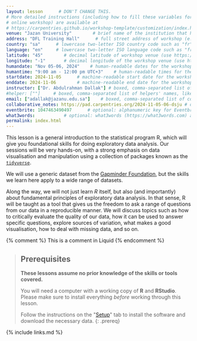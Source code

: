 ```yaml
---
layout: lesson      # DON'T CHANGE THIS.
# More detailed instructions (including how to fill these variables for an
# online workshop) are available at
# https://carpentries.github.io/workshop-template/customization/index.html
venue: "Jazan University"        # brief name of the institution that hosts the workshop without address (e.g., "Euphoric State University")
address: "DFL Training Hall"      # full street address of workshop (e.g., "Room A, 123 Forth Street, Blimingen, Euphoria"), videoconferencing URL, or 'online'
country: "sa"      # lowercase two-letter ISO country code such as "fr" (see https://en.wikipedia.org/wiki/ISO_3166-1#Current_codes) for the institution that hosts the workshop
language: "en"     # lowercase two-letter ISO language code such as "fr" (see https://en.wikipedia.org/wiki/List_of_ISO_639-1_codes) for the workshop
latitude: "45"        # decimal latitude of workshop venue (use https://www.latlong.net/)
longitude: "-1"       # decimal longitude of the workshop venue (use https://www.latlong.net)
humandate: "Nov 05-06, 2024"    # human-readable dates for the workshop (e.g., "Feb 17-18, 2020")
humantime: "9:00 am - 12:00 pm UTC+3"    # human-readable times for the workshop e.g., "9:00 am - 4:30 pm CEST (7:00 am - 2:30 pm UTC)"
startdate: 2024-11-05      # machine-readable start date for the workshop in YYYY-MM-DD format like 2015-01-01
enddate: 2024-11-06        # machine-readable end date for the workshop in YYYY-MM-DD format like 2015-01-02
instructor: ["Dr. Abdulrahman Dallak"] # boxed, comma-separated list of instructors' names as strings, like ["Kay McNulty", "Betty Jennings", "Betty Snyder"]
#helper: [""]     # boxed, comma-separated list of helpers' names, like ["Marlyn Wescoff", "Fran Bilas", "Ruth Lichterman"]
email: ["adallak@jazanu.edu.sa"]    # boxed, comma-separated list of contact email addresses for the host, lead instructor, or whoever else is handling questions, like ["marlyn.wescoff@example.org", "fran.bilas@example.org", "ruth.lichterman@example.org"]
collaborative_notes: https://pad.carpentries.org/2024-11-05-06-dsju # optional: URL for the workshop collaborative notes, e.g. an Etherpad or Google Docs document (e.g., https://pad.carpentries.org/2015-01-01-euphoria)
eventbrite: 1047463490497      # optional: alphanumeric key for Eventbrite registration, e.g., "1234567890AB" (if Eventbrite is being used)
what3words:           # optional: what3words (https://what3words.com) address of the workshop venue, without leading slashes e.g. "globe.lessening.computers"
permalink: index.html 
---
```



This lesson is a general introduction to the statistical program R, which will give 
you foundational skills for doing exploratory data analysis. 
Our sessions will be very hands-on, with a strong emphasis on data visualisation and 
manipulation using a collection of packages known as the [`tidyverse`](https://www.tidyverse.org/). 

We will use a generic dataset from the [Gapminder Foundation](https://www.gapminder.org/), 
but the skills we learn here apply to a wide range of datasets. 

Along the way, we will not just learn _R_ itself, but also (and importantly) about 
fundamental principles of exploratory data analysis. 
In that sense, R will be taught as a tool that gives us the freedom to ask a range 
of questions from our data in a reproducible manner. 
We will discuss topics such as how to critically evaluate the quality of our data, 
how it can be used to answer specific questions, explore sources of variation, 
what makes a good visualisation, how to deal with missing data, and so on. 


<!-- this is an html comment -->

{% comment %} This is a comment in Liquid {% endcomment %}

> ## Prerequisites
>
> **These lessons assume no prior knowledge of the skills or tools covered.**
> 
> You will need a computer with a working copy of **R** and **RStudio**.
> Please make sure to install everything *before* working through this lesson.
> 
> Follow the instructions on the "[Setup](setup.html)" tab to install the software 
> and download the necessary data. 
{: .prereq}

{% include links.md %}
